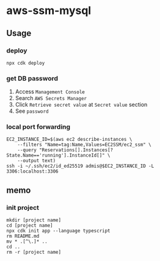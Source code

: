 # aws-ssm-mysql

## Usage
### deploy
```
npx cdk deploy
```

### get DB password
1. Access `Management Console`
2. Search `AWS Secrets Manager`
3. Click `Retrieve secret value` at `Secret value` section
4. See `password`

### local port forwarding
```
EC2_INSTANCE_ID=$(aws ec2 describe-instances \
    --filters "Name=tag:Name,Values=EC2SSM/ec2_ssm" \
    --query "Reservations[].Instances[?State.Name=='running'].InstanceId[]" \
    --output text)
ssh -i ~/.ssh/ec2/id_ed25519 admis@$EC2_INSTANCE_ID -L 3306:localhost:3306
```

## memo
### init project
```
mkdir [project name]
cd [project name]
npx cdk init app --language typescript
rm README.md
mv * .[^\.]* ..
cd ..
rm -r [project name]
```
